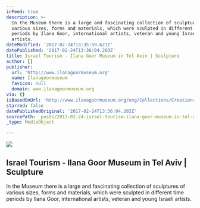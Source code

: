 ```yaml
---
inFeed: true
description: >-
  In the Museum there is a large and fascinating collection of sculptures of
  various sizes, forms and materials, which were sculpted in different time
  periods by Ilana Goor, international artists, veteran and young Israeli
  artists.
dateModified: '2017-02-24T13:35:59.627Z'
datePublished: '2017-02-24T13:36:04.203Z'
title: Israel Tourism - Ilana Goor Museum in Tel Aviv | Sculpture
author: []
publisher:
  url: 'http://www.ilanagoormuseum.org'
  name: Ilanagoormuseum
  favicon: null
  domain: www.ilanagoormuseum.org
via: {}
isBasedOnUrl: 'http://www.ilanagoormuseum.org/eng/Collections/Creations-by-Medium/Sculpture/'
starred: false
datePublishedOriginal: '2017-02-24T13:36:04.203Z'
sourcePath: _posts/2017-02-24-israel-tourism-ilana-goor-museum-in-tel-aviv-or-sculpture.md
_type: MediaObject

---
```

<article style=""><img src="http://www.ilanagoormuseum.org/Uploads/artworks/239.jpg" /><h1>Israel Tourism - Ilana Goor Museum in Tel Aviv | Sculpture</h1><p>In the Museum there is a large and fascinating collection of sculptures of various sizes, forms and materials, which were sculpted in different time periods by Ilana Goor, international artists, veteran and young Israeli artists.</p></article>